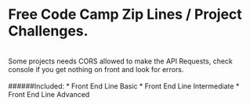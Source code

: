 # Free Code Camp Zip Lines / Project Challenges.
<br>
Some projects needs CORS allowed to make the API Requests, check console if you get nothing on front and look for errors.
<br><br>
######Included:
* Front End Line Basic
* Front End Line Intermediate
* Front End Line Advanced